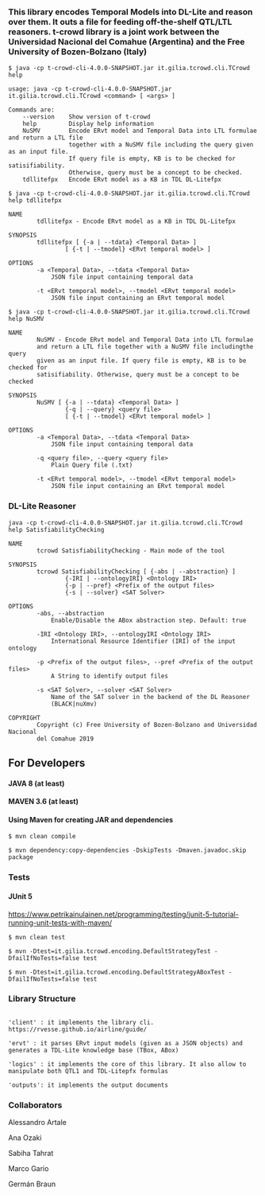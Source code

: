 ### This library encodes Temporal Models into DL-Lite and reason over them. It outs a file for feeding off-the-shelf QTL/LTL reasoners. t-crowd library is a joint work between the Universidad Nacional del Comahue (Argentina) and the Free University of Bozen-Bolzano (Italy)

`$ java -cp t-crowd-cli-4.0.0-SNAPSHOT.jar it.gilia.tcrowd.cli.TCrowd help`

```
usage: java -cp t-crowd-cli-4.0.0-SNAPSHOT.jar it.gilia.tcrowd.cli.TCrowd <command> [ <args> ]

Commands are:
    --version    Show version of t-crowd
    help         Display help information
    NuSMV        Encode ERvt model and Temporal Data into LTL formulae and return a LTL file 
                 together with a NuSMV file including the query given as an input file. 
                 If query file is empty, KB is to be checked for satisifiability. 
                 Otherwise, query must be a concept to be checked.
    tdllitefpx   Encode ERvt model as a KB in TDL DL-Litefpx

```

`$ java -cp t-crowd-cli-4.0.0-SNAPSHOT.jar it.gilia.tcrowd.cli.TCrowd help tdllitefpx`

```
NAME
        tdllitefpx - Encode ERvt model as a KB in TDL DL-Litefpx

SYNOPSIS
        tdllitefpx [ {-a | --tdata} <Temporal Data> ]
                [ {-t | --tmodel} <ERvt temporal model> ]

OPTIONS
        -a <Temporal Data>, --tdata <Temporal Data>
            JSON file input containing temporal data

        -t <ERvt temporal model>, --tmodel <ERvt temporal model>
            JSON file input containing an ERvt temporal model

```

`$ java -cp t-crowd-cli-4.0.0-SNAPSHOT.jar it.gilia.tcrowd.cli.TCrowd help NuSMV`

```
NAME
        NuSMV - Encode ERvt model and Temporal Data into LTL formulae
        and return a LTL file together with a NuSMV file includingthe query
        given as an input file. If query file is empty, KB is to be checked for
        satisifiability. Otherwise, query must be a concept to be checked

SYNOPSIS
        NuSMV [ {-a | --tdata} <Temporal Data> ]
                {-q | --query} <query file>
                [ {-t | --tmodel} <ERvt temporal model> ]

OPTIONS
        -a <Temporal Data>, --tdata <Temporal Data>
            JSON file input containing temporal data

        -q <query file>, --query <query file>
            Plain Query file (.txt)

        -t <ERvt temporal model>, --tmodel <ERvt temporal model>
            JSON file input containing an ERvt temporal model

```
### DL-Lite Reasoner

`java -cp t-crowd-cli-4.0.0-SNAPSHOT.jar it.gilia.tcrowd.cli.TCrowd help SatisfiabilityChecking`

```
NAME
        tcrowd SatisfiabilityChecking - Main mode of the tool

SYNOPSIS
        tcrowd SatisfiabilityChecking [ {-abs | --abstraction} ]
                {-IRI | --ontologyIRI} <Ontology IRI>
                {-p | --pref} <Prefix of the output files>
                {-s | --solver} <SAT Solver>

OPTIONS
        -abs, --abstraction
            Enable/Disable the ABox abstraction step. Default: true

        -IRI <Ontology IRI>, --ontologyIRI <Ontology IRI>
            International Resource Identifier (IRI) of the input ontology

        -p <Prefix of the output files>, --pref <Prefix of the output files>
            A String to identify output files

        -s <SAT Solver>, --solver <SAT Solver>
            Name of the SAT solver in the backend of the DL Reasoner
            (BLACK|nuXmv)

COPYRIGHT
        Copyright (c) Free University of Bozen-Bolzano and Universidad Nacional
        del Comahue 2019
```

## For Developers

#### JAVA 8 (at least)
#### MAVEN 3.6 (at least)

#### Using Maven for creating JAR and dependencies

```
$ mvn clean compile

$ mvn dependency:copy-dependencies -DskipTests -Dmaven.javadoc.skip package

```
### Tests
#### JUnit 5
https://www.petrikainulainen.net/programming/testing/junit-5-tutorial-running-unit-tests-with-maven/

`$ mvn clean test`

`$ mvn -Dtest=it.gilia.tcrowd.encoding.DefaultStrategyTest -DfailIfNoTests=false test`

`$ mvn -Dtest=it.gilia.tcrowd.encoding.DefaultStrategyABoxTest -DfailIfNoTests=false test`

### Library Structure

```

'client' : it implements the library cli. https://rvesse.github.io/airline/guide/

'ervt' : it parses ERvt input models (given as a JSON objects) and generates a TDL-Lite knowledge base (TBox, ABox)

'logics' : it implements the core of this library. It also allow to manipulate both QTL1 and TDL-Litepfx formulas

'outputs': it implements the output documents

```

### Collaborators

Alessandro Artale

Ana Ozaki

Sabiha Tahrat

Marco Gario

Germán Braun
